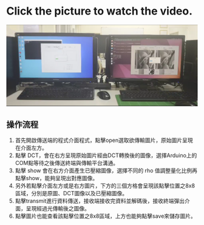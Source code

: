 # Click the picture to watch the video.  
[![IMAGE ALT TEXT](https://github.com/Williamochi/project/blob/main/LiFipicture.png)](https://youtu.be/08VAHlQcgLw "Li-Fi 傳輸操作過程完整影片")
## 操作流程
1. 首先開啟傳送端的程式介面程式，點擊open選取欲傳輸圖片，原始圖片呈現在介面左方。
2. 點擊 DCT，會在右方呈現原始圖片經由DCT轉換後的圖像，選擇Arduino上的COM點等待之後傳送終端與傳輸平台溝通。
3. 點擊 show 會在右方介面產生已壓縮圖像，選擇不同的 rho 值調整量化比例再點擊show，能夠呈現出對應圖像。
4. 另外若點擊介面左方或是右方圖片，下方的三個方格會呈現該點擊位置之8x8區域，分別是原圖、DCT圖像以及已壓縮圖像。
5. 點擊transmit進行資料傳送，接收端接收完資料並解碼後，接收終端彈出介面，呈現經過光傳輸後之圖像。
6. 點擊圖片也能查看該點擊位置之8x8區域，上方也能夠點擊save來儲存圖片。
